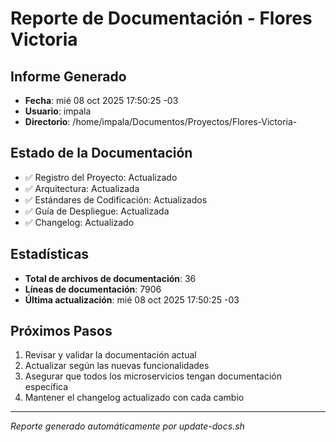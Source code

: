 # Reporte de Documentación - Flores Victoria

## Informe Generado
- **Fecha**: mié 08 oct 2025 17:50:25 -03
- **Usuario**: impala
- **Directorio**: /home/impala/Documentos/Proyectos/Flores-Victoria-

## Estado de la Documentación
- ✅ Registro del Proyecto: Actualizado
- ✅ Arquitectura: Actualizada
- ✅ Estándares de Codificación: Actualizados
- ✅ Guía de Despliegue: Actualizada
- ✅ Changelog: Actualizado

## Estadísticas
- **Total de archivos de documentación**: 36
- **Líneas de documentación**: 7906
- **Última actualización**: mié 08 oct 2025 17:50:25 -03

## Próximos Pasos
1. Revisar y validar la documentación actual
2. Actualizar según las nuevas funcionalidades
3. Asegurar que todos los microservicios tengan documentación específica
4. Mantener el changelog actualizado con cada cambio

---
*Reporte generado automáticamente por update-docs.sh*
